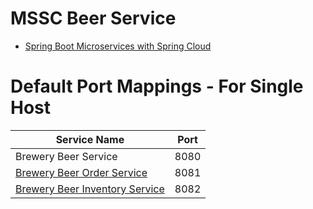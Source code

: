 # MSSC Beer Service


* [Spring Boot Microservices with Spring Cloud](https://github.com/bhopals/mssc-beer-service)


# Default Port Mappings - For Single Host

| Service Name | Port | 
| --------| -----|
|  Brewery Beer Service | 8080 |
| [Brewery Beer Order Service](https://github.com/bhopals/mssc-beer-order-service) | 8081 |
| [Brewery Beer Inventory Service](https://github.com/bhopals/mssc-beer-inventory-service) | 8082 |